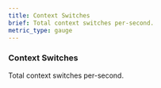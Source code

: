 ```yaml
---
title: Context Switches
brief: Total context switches per-second.
metric_type: gauge
---
```

### Context Switches

Total context switches per-second.